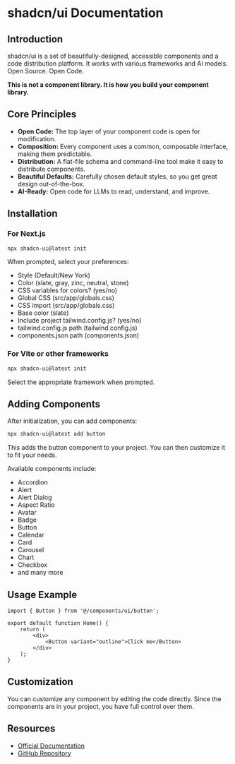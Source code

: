 # shadcn/ui Documentation

## Introduction

shadcn/ui is a set of beautifully-designed, accessible components and a code distribution platform. It works with various frameworks and AI models. Open Source. Open Code.

**This is not a component library. It is how you build your component library.**

## Core Principles

- **Open Code:** The top layer of your component code is open for modification.
- **Composition:** Every component uses a common, composable interface, making them predictable.
- **Distribution:** A flat-file schema and command-line tool make it easy to distribute components.
- **Beautiful Defaults:** Carefully chosen default styles, so you get great design out-of-the-box.
- **AI-Ready:** Open code for LLMs to read, understand, and improve.

## Installation

### For Next.js

```bash
npx shadcn-ui@latest init
```

When prompted, select your preferences:

- Style (Default/New York)
- Color (slate, gray, zinc, neutral, stone)
- CSS variables for colors? (yes/no)
- Global CSS (src/app/globals.css)
- CSS import (src/app/globals.css)
- Base color (slate)
- Include project tailwind.config.js? (yes/no)
- tailwind.config.js path (tailwind.config.js)
- components.json path (components.json)

### For Vite or other frameworks

```bash
npx shadcn-ui@latest init
```

Select the appropriate framework when prompted.

## Adding Components

After initialization, you can add components:

```bash
npx shadcn-ui@latest add button
```

This adds the button component to your project. You can then customize it to fit your needs.

Available components include:

- Accordion
- Alert
- Alert Dialog
- Aspect Ratio
- Avatar
- Badge
- Button
- Calendar
- Card
- Carousel
- Chart
- Checkbox
- and many more

## Usage Example

```tsx
import { Button } from '@/components/ui/button';

export default function Home() {
	return (
		<div>
			<Button variant="outline">Click me</Button>
		</div>
	);
}
```

## Customization

You can customize any component by editing the code directly. Since the components are in your project, you have full control over them.

## Resources

- [Official Documentation](https://ui.shadcn.com/docs)
- [GitHub Repository](https://github.com/shadcn/ui)
